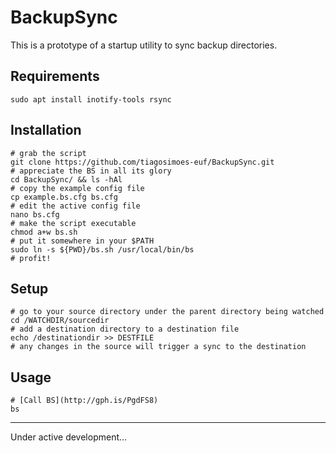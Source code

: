 # BackupSync

This is a prototype of a startup utility to sync backup directories.

## Requirements

    sudo apt install inotify-tools rsync

## Installation

    # grab the script
    git clone https://github.com/tiagosimoes-euf/BackupSync.git
    # appreciate the BS in all its glory
    cd BackupSync/ && ls -hAl
    # copy the example config file
    cp example.bs.cfg bs.cfg
    # edit the active config file
    nano bs.cfg
    # make the script executable
    chmod a+w bs.sh
    # put it somewhere in your $PATH
    sudo ln -s ${PWD}/bs.sh /usr/local/bin/bs
    # profit!

## Setup

    # go to your source directory under the parent directory being watched
    cd /WATCHDIR/sourcedir
    # add a destination directory to a destination file
    echo /destinationdir >> DESTFILE
    # any changes in the source will trigger a sync to the destination

## Usage

    # [Call BS](http://gph.is/PgdFS8)
    bs


---

Under active development...

